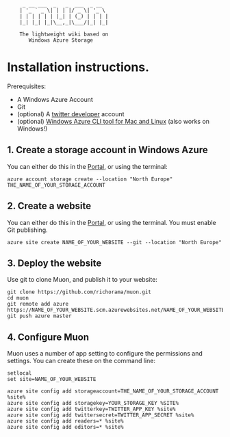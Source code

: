 ```
	 _ __ ___  _   _  ___  _ __  
	| '_ ` _ \| | | |/ _ \| '_ \ 
	| | | | | | |_| | (_) | | | |
	|_| |_| |_|\__,_|\___/|_| |_|

	The lightweight wiki based on 
	   Windows Azure Storage
```

# Installation instructions.

Prerequisites:

 * A Windows Azure Account
 * Git
 * (optional) A [twitter developer](https://dev.twitter.com) account
 * (optional) [Windows Azure CLI tool for Mac and Linux](https://github.com/windowsazure/azure-sdk-tools-xplat) (also works on Windows!)


## 1. Create a storage account in Windows Azure

You can either do this in the [Portal](https://manage.windowsazure.com/#Workspace/StorageExtension/storage), or using the terminal:

```
azure account storage create --location "North Europe" THE_NAME_OF_YOUR_STORAGE_ACCOUNT
```

## 2. Create a website

You can either do this in the [Portal](https://manage.windowsazure.com/#Workspace/WebsiteExtension/websites), or using the terminal. You must enable Git publishing.

```
azure site create NAME_OF_YOUR_WEBSITE --git --location "North Europe"
```

## 3. Deploy the website

Use git to clone Muon, and publish it to your website:

```
git clone https://github.com/richorama/muon.git
cd muon
git remote add azure https://NAME_OF_YOUR_WEBSITE.scm.azurewebsites.net/NAME_OF_YOUR_WEBSITE.git
git push azure master
```

## 4. Configure Muon

Muon uses a number of app setting to configure the permissions and settings. You can create these on the command line:

```
setlocal
set site=NAME_OF_YOUR_WEBSITE

azure site config add storageaccount=THE_NAME_OF_YOUR_STORAGE_ACCOUNT %site%
azure site config add storagekey=YOUR_STORAGE_KEY %SITE%
azure site config add twitterkey=TWITTER_APP_KEY %site%
azure site config add twittersecret=TWITTER_APP_SECRET %site%
azure site config add readers=* %site%
azure site config add editors=* %site%
```

